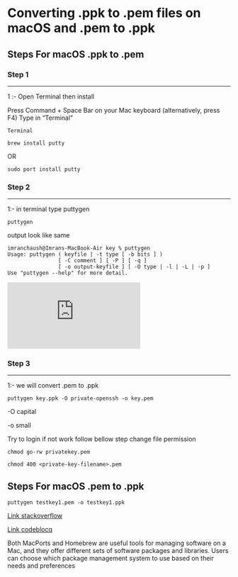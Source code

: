 # Converting .ppk to .pem files on macOS and .pem to .ppk

## Steps For macOS .ppk to .pem

### Step 1

-----------

1 :- Open Terminal then install 

Press Command + Space Bar on your Mac keyboard (alternatively, press F4) Type in “Terminal”

```
Terminal
```

```
brew install putty
```
OR


```
sudo port install putty
```

### Step 2

-----------

1:- in terminal type puttygen
```
puttygen
```

output look like same 

```
imranchaush@Imrans-MacBook-Air key % puttygen
Usage: puttygen ( keyfile | -t type [ -b bits ] )
                [ -C comment ] [ -P ] [ -q ]
                [ -o output-keyfile ] [ -O type | -l | -L | -p ]
Use "puttygen --help" for more detail.
```


![How to create AWS Ec2 Instance](https://github.com/ibasloom/key/blob/main/Files/Create-AWS-Instance.md)


### Step 3

-----------

1:- we will convert .pem to .ppk

```
puttygen key.ppk -O private-openssh -o key.pem
```
-O capital 

-o small

Try to login if not work follow bellow step change file permission

```
chmod go-rw privatekey.pem
```

```
chmod 400 <private-key-filename>.pem
```


## Steps For macOS .pem to .ppk

```
puttygen testkey1.pem -o testkey1.ppk
```

[Link stackoverflow ](https://stackoverflow.com/questions/37286791/convert-pem-to-ppk-on-macos)

[Link codeblocq ](https://www.codeblocq.com/2016/05/Convert-a-putty-ppk-key-to-a-pem-file-on-OSX/)

Both MacPorts and Homebrew are useful tools for managing software on a Mac, and they offer different sets of software packages and libraries. Users can choose which package management system to use based on their needs and preferences
